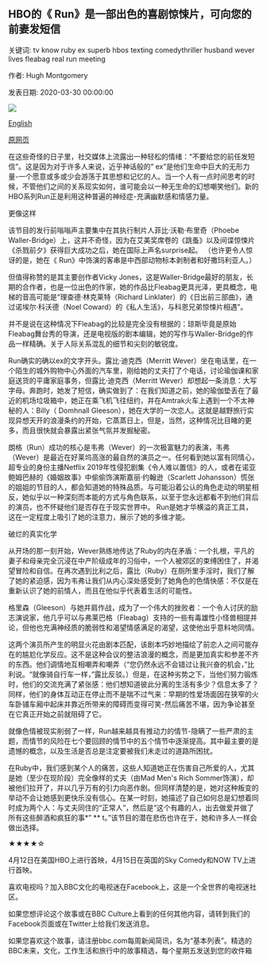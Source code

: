 ## HBO的《 Run》是一部出色的喜剧惊悚片，可向您的前妻发短信

关键词: tv know ruby ex superb hbos texting comedythriller husband wever lives fleabag real run meeting

作者: Hugh Montgomery

发表日期: 2020-03-30 00:00:00

![](https://ichef.bbci.co.uk/wwfeatures/live/624_351/images/live/p0/88/4n/p0884nl1.jpg)

[English](HBO%E2%80%99s%20Run%20is%20a%20superb%20comedy-thriller%20about%20texting%20your%20ex.md)

[原网页](https://www.bbc.com/culture/story/20200330-hbos-run-is-a-superb-comedy-thriller-about-texting-your-ex)

在这些奇怪的日子里，社交媒体上流露出一种轻松的情绪：“不要给您的前任发短信”。这是因为对于许多人来说，近乎神话般的“ ex”是他们生命中巨大的无形力量-一个愿意或多或少会游荡于其思想和记忆的人。当一个人有一点时间思考的时候，不管他们之间的关系现实如何，谁可能会以一种无生命的幻想嘲笑他们。新的HBO系列Run正是利用这种普遍的神经症-充满幽默感和情感力量。

更像这样

该节目的发行前嗡嗡声主要集中在其执行制片人菲比·沃勒·布里奇（Phoebe Waller-Bridge）上，这并不奇怪，因为在艾美奖席卷的《跳蚤》以及间谍惊悚片《杀戮前夕》获得巨大成功之后，她在国际上声名surprise起。 （也许更令人惊讶的是，她在《 Run》中饰演的客串是中西部动物标本剥制者和好撒玛利亚人。）

但值得称赞的是其主要创作者Vicky Jones，这是Waller-Bridge最好的朋友，长期的合作者，也是一位出色的作家，她的作品比Fleabag更具光泽，更具概念，电梯的音高可能是“理查德·林克莱特（Richard Linklater）的《日出前三部曲》，通过诺埃尔·科沃德（Noel Coward）的《私人生活》，与科恩兄弟惊悚片相遇”。

并不是说在这种情况下Fleabag的比较是完全没有根据的：琼斯毕竟是原始Fleabag舞台秀的导演，还是电视版的剧本编辑，她的写作与Waller-Bridge的作品一样精确。关于人际关系混乱的细节和尖刻的敏锐度。

Run确实的确以ex的文字开头。露比·迪克西（Merritt Wever）坐在电话里，在一个陌生的城外购物中心外面的汽车里，刚给她的丈夫打了个电话，讨论瑜伽课和家庭送货的平庸家庭事务，但露比·迪克西（Merritt Wever）却想起一条消息：大写字母。奔跑时，她发了短信，确实做到了：在我们知道之前，她的瑜伽垫丢在了最近的机场垃圾箱中，她正在乘飞机飞往纽约，并在Amtrak火车上遇到一个不太神秘的人：Billy（ Domhnall Gleeson），她在大学的一次恋人。这就是越野旅行实现异想天开的浪漫条约的开始，它蒸蒸日上，但是，当然，这种情况比目睹的更多，而且很快就会暴露出紧张气氛并发掘秘密。

朗格（Run）成功的核心是韦弗（Wever）的一次极富魅力的表演，韦弗（Wever）是最近在好莱坞高涨的最自然的演员之一。任何看到她以富有同情心，超专业的身份主播Netflix 2019年性侵犯剧集《令人难以置信》的人，或者在诺亚鲍姆巴赫的《婚姻故事》中偷偷饰演斯嘉丽·约翰逊（Scarlett Johansson）慌张的姐姐的节目的人，都会知道她的特殊品质。与可能沿着公认的角色走动的明星相反，她似乎以一种深刻而本能的方式与角色联系，以至于您永远都看不到他们背后的演员，也不怀疑他们是否存在于现实世界中。 Run是她才华横溢的真正工具，这在一定程度上吸引了她的注意力，展示了她的多维才能。

破烂的真实化学

从开场的那一刻开始，Wever熟练地传达了Ruby的内在矛盾：一个扎根，平凡的妻子和母亲完全沉浸在中产阶级成年的习俗中，一个人被郊区的束缚困住了，并渴望冒险和自信。在再次遇到比利之后，露比（Ruby）在厕所里手淫时，我们了解了她的紧迫感，因为韦弗让我们从内心深处感受到了她角色的色情快感：不仅是在重新认识了她的前情人，而且在他似乎代表着生活的可能性。

格里森（Gleeson）与她并肩作战，成为了一个伟大的挫败者：一个令人讨厌的励志演说家，他几乎可以与弗莱巴格（Fleabag）支持的一些有毒雄性小怪兽相提并论，但他也充满神经质的脆弱性和渴望情感满足的渴望，这使他出乎意料地同情。

这两个演员所产生的明显火花由剧本匹配，该剧本巧妙地描绘了前恋人之间可能存在的尴尬化学反应。这不是这种会议的整洁浪漫的概念，而是更加真实和参差不齐的东西。他们调情地互相嘲弄和嘲弄（“您仍然永远不会错过让我兴奋的机会，”比利说。“就像骑自行车一样，”露比反驳。）但是，在这种劣势之下，当他们努力锻炼时，他们的交流充满了紧张感：他们想知道彼此分离的生活有多少？信息太多了？同样，他们的身体互动正在停止而不是喘不过气来：早期的性爱场面因在狭窄的火车卧铺车厢中起床并靠近所带来的障碍而变得可笑-然后痛苦不堪，因为争论甚至在它真正开始之前就阻碍了它。

就像色情被现实削弱了一样，Run越来越具有推动力的情节-隐瞒了一些严肃的主题，而情节的风险在七个要回顾的情节中的五个情节中逐渐提高。其中最主要的是遗憾的概念，以及生活是否总是注定要被我们未走过的道路所困扰。

在Ruby中，我们感到某个人的痛苦，这些人知道她正在伤害自己所爱的人，尤其是她（至少在现阶段）完全像样的丈夫（由Mad Men's Rich Sommer饰演），却被他们拉开了，并以几乎万有的引力向恶作剧。但同样清楚的是，她对这种叛变的举动不会让她感到更快乐没有信心。在某一时刻，她描述了自己如何总是幻想着同时成为两个人：与丈夫同住的“正常人”，然后是“这个有趣的人，出去做爱并做了所有这些醉酒和疯狂的事*” ** t。”该节目的潜在悲伤也许在于，她和许多人一样会做出选择。

★★★★☆

4月12日在美国HBO上进行首映，4月15日在英国的Sky Comedy和NOW TV上进行首映。

喜欢电视吗？加入BBC文化的电视迷在Facebook上，这是一个全世界的电视迷社区。

如果您想评论这个故事或在BBC Culture上看到的任何其他内容，请转到我们的Facebook页面或在Twitter上给我们发送消息。

如果您喜欢这个故事，请注册bbc.com每周新闻简讯，名为“基本列表”。精选的BBC未来，文化，工作生活和旅行中的故事精选，每个星期五发送到您的收件箱
